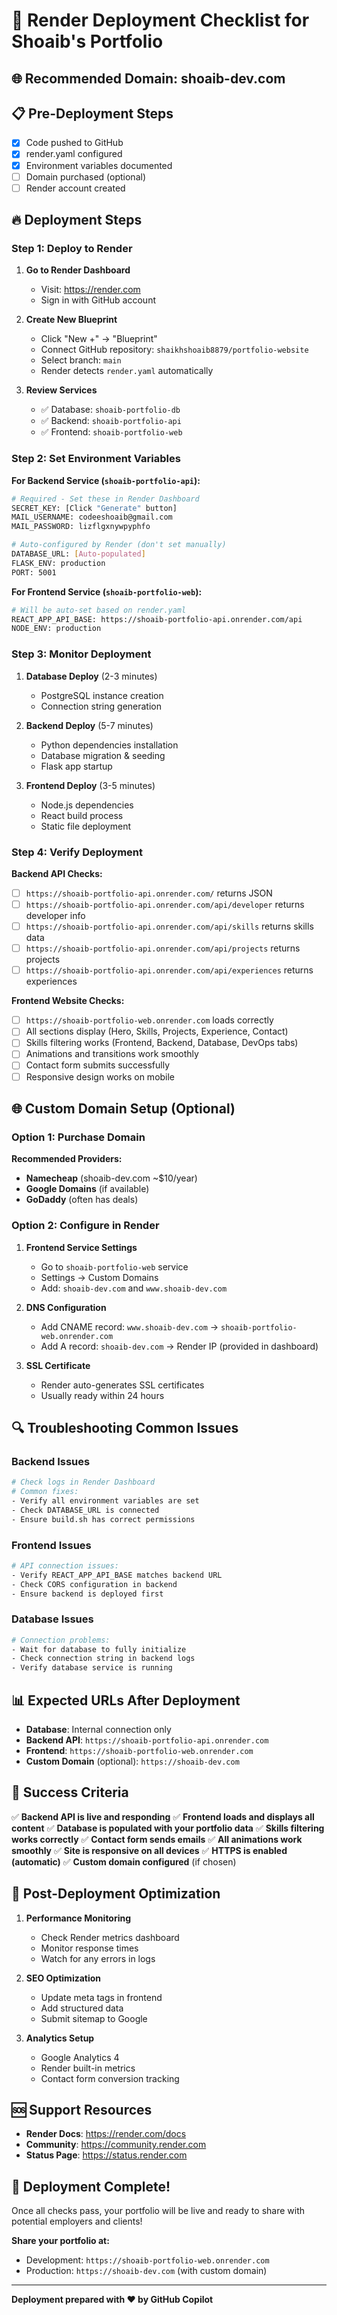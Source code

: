 # 🚀 Render Deployment Checklist for Shoaib's Portfolio

## 🌐 Recommended Domain: **shoaib-dev.com**

## 📋 Pre-Deployment Steps

- [x] Code pushed to GitHub
- [x] render.yaml configured
- [x] Environment variables documented
- [ ] Domain purchased (optional)
- [ ] Render account created

## 🔥 Deployment Steps

### Step 1: Deploy to Render

1. **Go to Render Dashboard**
   - Visit: https://render.com
   - Sign in with GitHub account

2. **Create New Blueprint**
   - Click "New +" → "Blueprint"
   - Connect GitHub repository: `shaikhshoaib8879/portfolio-website`
   - Select branch: `main`
   - Render detects `render.yaml` automatically

3. **Review Services**
   - ✅ Database: `shoaib-portfolio-db`
   - ✅ Backend: `shoaib-portfolio-api`
   - ✅ Frontend: `shoaib-portfolio-web`

### Step 2: Set Environment Variables

**For Backend Service (`shoaib-portfolio-api`):**

```bash
# Required - Set these in Render Dashboard
SECRET_KEY: [Click "Generate" button]
MAIL_USERNAME: codeeshoaib@gmail.com
MAIL_PASSWORD: lizflgxnywpyphfo

# Auto-configured by Render (don't set manually)
DATABASE_URL: [Auto-populated]
FLASK_ENV: production
PORT: 5001
```

**For Frontend Service (`shoaib-portfolio-web`):**

```bash
# Will be auto-set based on render.yaml
REACT_APP_API_BASE: https://shoaib-portfolio-api.onrender.com/api
NODE_ENV: production
```

### Step 3: Monitor Deployment

1. **Database Deploy** (2-3 minutes)
   - PostgreSQL instance creation
   - Connection string generation

2. **Backend Deploy** (5-7 minutes)
   - Python dependencies installation
   - Database migration & seeding
   - Flask app startup

3. **Frontend Deploy** (3-5 minutes)
   - Node.js dependencies
   - React build process
   - Static file deployment

### Step 4: Verify Deployment

**Backend API Checks:**
- [ ] `https://shoaib-portfolio-api.onrender.com/` returns JSON
- [ ] `https://shoaib-portfolio-api.onrender.com/api/developer` returns developer info
- [ ] `https://shoaib-portfolio-api.onrender.com/api/skills` returns skills data
- [ ] `https://shoaib-portfolio-api.onrender.com/api/projects` returns projects
- [ ] `https://shoaib-portfolio-api.onrender.com/api/experiences` returns experiences

**Frontend Website Checks:**
- [ ] `https://shoaib-portfolio-web.onrender.com` loads correctly
- [ ] All sections display (Hero, Skills, Projects, Experience, Contact)
- [ ] Skills filtering works (Frontend, Backend, Database, DevOps tabs)
- [ ] Animations and transitions work smoothly
- [ ] Contact form submits successfully
- [ ] Responsive design works on mobile

## 🌐 Custom Domain Setup (Optional)

### Option 1: Purchase Domain
**Recommended Providers:**
- **Namecheap** (shoaib-dev.com ~$10/year)
- **Google Domains** (if available)
- **GoDaddy** (often has deals)

### Option 2: Configure in Render
1. **Frontend Service Settings**
   - Go to `shoaib-portfolio-web` service
   - Settings → Custom Domains
   - Add: `shoaib-dev.com` and `www.shoaib-dev.com`

2. **DNS Configuration**
   - Add CNAME record: `www.shoaib-dev.com` → `shoaib-portfolio-web.onrender.com`
   - Add A record: `shoaib-dev.com` → Render IP (provided in dashboard)

3. **SSL Certificate**
   - Render auto-generates SSL certificates
   - Usually ready within 24 hours

## 🔍 Troubleshooting Common Issues

### Backend Issues
```bash
# Check logs in Render Dashboard
# Common fixes:
- Verify all environment variables are set
- Check DATABASE_URL is connected
- Ensure build.sh has correct permissions
```

### Frontend Issues  
```bash
# API connection issues:
- Verify REACT_APP_API_BASE matches backend URL
- Check CORS configuration in backend
- Ensure backend is deployed first
```

### Database Issues
```bash
# Connection problems:
- Wait for database to fully initialize
- Check connection string in backend logs
- Verify database service is running
```

## 📊 Expected URLs After Deployment

- **Database**: Internal connection only
- **Backend API**: `https://shoaib-portfolio-api.onrender.com`
- **Frontend**: `https://shoaib-portfolio-web.onrender.com`
- **Custom Domain** (optional): `https://shoaib-dev.com`

## 🎯 Success Criteria

✅ **Backend API is live and responding**
✅ **Frontend loads and displays all content**
✅ **Database is populated with your portfolio data**
✅ **Skills filtering works correctly**
✅ **Contact form sends emails**
✅ **All animations work smoothly**
✅ **Site is responsive on all devices**
✅ **HTTPS is enabled (automatic)**
✅ **Custom domain configured** (if chosen)

## 🔧 Post-Deployment Optimization

1. **Performance Monitoring**
   - Check Render metrics dashboard
   - Monitor response times
   - Watch for any errors in logs

2. **SEO Optimization**
   - Update meta tags in frontend
   - Add structured data
   - Submit sitemap to Google

3. **Analytics Setup**
   - Google Analytics 4
   - Render built-in metrics
   - Contact form conversion tracking

## 🆘 Support Resources

- **Render Docs**: https://render.com/docs
- **Community**: https://community.render.com
- **Status Page**: https://status.render.com

## 🎉 Deployment Complete!

Once all checks pass, your portfolio will be live and ready to share with potential employers and clients!

**Share your portfolio at:**
- Development: `https://shoaib-portfolio-web.onrender.com`
- Production: `https://shoaib-dev.com` (with custom domain)

---
**Deployment prepared with ❤️ by GitHub Copilot**
